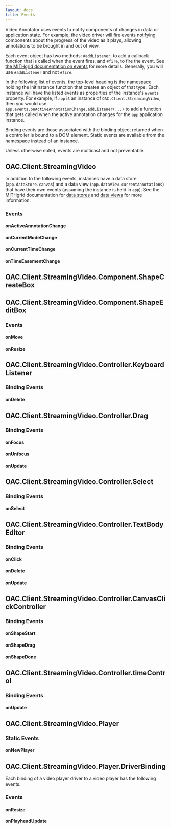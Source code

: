 ```yaml
---
layout: docs
title: Events
---
```

Video Annotator uses events to notify components of changes in data or application state. For example, the video driver will fire
events notifying components about the progress of the video as it plays, allowing annotations to be brought in and out of view.

Each event object has two methods: `#addListener`, to add a callback function that is called when the event fires, 
and `#fire`, to fire the event. See [the MITHgrid documentation on events](/mithgrid/docs/events/) for more details. Generally,
you will use `#addListener` and not `#fire`.

In the following list of events, the top-level heading is the namespace holding the initInstance function that creates an object
of that type. Each instance will have the listed events as properties of the instance's `events` property. For example, if
`app` is an instance of `OAC.Client.StreamingVideo`, then you would use `app.events.onActiveAnnotationChange.addListener(...)`
to add a function that gets called when the active annotation changes for the `app` application instance.

Binding events are those associated with the binding object returned when a controller is bound to a DOM element. 
Static events are available from the namespace instead of an instance.

Unless otherwise noted, events are multicast and not preventable.

## OAC.Client.StreamingVideo

In addition to the following events, instances have a data store (`app.dataStore.canvas`) and a data view
(`app.dataView.currentAnnotations`) that have their own events (assuming the instance is held in `app`). 
See the MITHgrid documentation for
[data stores](/mithgrid/docs/data-stores/) and [data views](/mithgrid/docs/data-views/) for more information.

### Events

#### onActiveAnnotationChange

#### onCurrentModeChange

#### onCurrentTimeChange

#### onTimeEasementChange

## OAC.Client.StreamingVideo.Component.ShapeCreateBox

## OAC.Client.StreamingVideo.Component.ShapeEditBox

### Events

#### onMove

#### onResize


## OAC.Client.StreamingVideo.Controller.KeyboardListener

### Binding Events

#### onDelete

## OAC.Client.StreamingVideo.Controller.Drag

### Binding Events

#### onFocus

#### onUnfocus

#### onUpdate

## OAC.Client.StreamingVideo.Controller.Select

### Binding Events

#### onSelect

## OAC.Client.StreamingVideo.Controller.TextBodyEditor

### Binding Events

#### onClick

#### onDelete

#### onUpdate

## OAC.Client.StreamingVideo.Controller.CanvasClickController

### Binding Events

#### onShapeStart

#### onShapeDrag

#### onShapeDone

## OAC.Client.StreamingVideo.Controller.timeControl

### Binding Events

#### onUpdate

## OAC.Client.StreamingVideo.Player

### Static Events

#### onNewPlayer

## OAC.Client.StreamingVideo.Player.DriverBinding

Each binding of a video player driver to a video player has the following events.

### Events

#### onResize

#### onPlayheadUpdate
